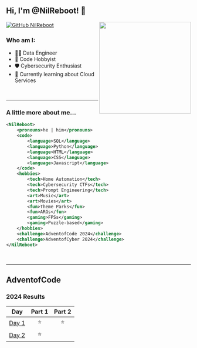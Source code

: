 ## Hi, I'm @NilReboot! 👋

<img align='right' src="https://www.therevolverclub.com/cdn/shop/articles/My_project-1_82ea3a15-2a62-464b-b44b-590738e28dcc.png?v=1685435671&width=1200" width="250">

[![GitHub NilReboot](https://img.shields.io/github/followers/NilReboot?label=follow&style=social)](https://github.com/NilReboot)

### Who am I:

- 👨‍💻 Data Engineer
- 🐍 Code Hobbyist
- 🛡️ Cybersecurity Enthusiast
- 🌱 Currently learning about Cloud Services


<br/>

--- 
### A little more about me...  


```xml
<NilReboot>
    <pronouns>he | him</pronouns>
    <code>
        <language>SQL</language>
        <language>Python</language>
        <language>HTML</language>
        <language>CSS</language>
        <language>Javascript</language>
    </code>
    <hobbies>
        <tech>Home Automation</tech>
        <tech>Cybersecurity CTFs</tech>
        <tech>Prompt Engineering</tech>
        <art>Music</art>
        <art>Movies</art>
        <fun>Theme Parks</fun>
        <fun>ARGs</fun>
        <gaming>FPSs</gaming>
        <gaming>Puzzle-based</gaming>
    </hobbies>
    <challenge>AdventofCode 2024</challenge>
    <challenge>AdventofCyber 2024</challenge>
</NilReboot>
```
<br/>

---

## AdventofCode

<!--- advent_readme_stars table --->
### 2024 Results

| Day | Part 1 | Part 2 |
| :---: | :---: | :---: |
| [Day 1](https://adventofcode.com/2024/day/1) | ⭐ | ⭐ |
| [Day 2](https://adventofcode.com/2024/day/2) | ⭐ |   |
<!--- advent_readme_stars table --->
